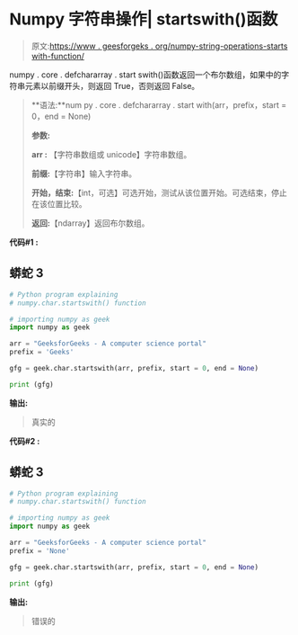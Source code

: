 # Numpy 字符串操作| startswith()函数

> 原文:[https://www . geesforgeks . org/numpy-string-operations-starts with-function/](https://www.geeksforgeeks.org/numpy-string-operations-startswith-function/)

numpy . core . defchararray . start swith()函数返回一个布尔数组，如果中的字符串元素以前缀开头，则返回 True，否则返回 False。

> **语法:**num py . core . defchararray . start with(arr，prefix，start = 0，end = None)
> 
> **参数:**
> 
> **arr :** 【字符串数组或 unicode】字符串数组。
> 
> **前缀:**【字符串】输入字符串。
> 
> **开始，结束:**【int，可选】可选开始，测试从该位置开始。可选结束，停止在该位置比较。
> 
> **返回:**【ndarray】返回布尔数组。

**代码#1 :**

## 蟒蛇 3

```py
# Python program explaining 
# numpy.char.startswith() function 

# importing numpy as geek  
import numpy as geek 

arr = "GeeksforGeeks - A computer science portal"
prefix = 'Geeks'

gfg = geek.char.startswith(arr, prefix, start = 0, end = None)

print (gfg)
```

**输出:**

> 真实的

**代码#2 :**

## 蟒蛇 3

```py
# Python program explaining 
# numpy.char.startswith() function 

# importing numpy as geek  
import numpy as geek 

arr = "GeeksforGeeks - A computer science portal"
prefix = 'None'

gfg = geek.char.startswith(arr, prefix, start = 0, end = None)

print (gfg)
```

**输出:**

> 错误的